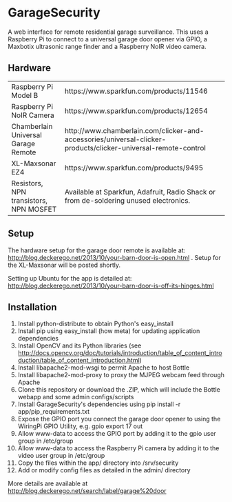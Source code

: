 GarageSecurity
==============

A web interface for remote residential garage surveillance. This uses a Raspberry Pi to connect to a universal garage door opener via GPIO, a Maxbotix ultrasonic range finder and a Raspberry NoIR video camera. 

Hardware
--------

<table>
  <tr>
    <td>Raspberry Pi Model B</td>
    <td>https://www.sparkfun.com/products/11546</td>
  </tr>
  <tr>
    <td>Raspberry Pi NoIR Camera</td>
    <td>https://www.sparkfun.com/products/12654</td>
  </tr>
  <tr>
    <td>Chamberlain Universal Garage Remote</td>
    <td>http://www.chamberlain.com/clicker-and-accessories/universal-clicker-products/clicker-universal-remote-control</td>
  </tr>
  <tr>
    <td>XL-Maxsonar EZ4</td>
    <td>https://www.sparkfun.com/products/9495</td>
  </tr>
  <tr>
    <td>Resistors, NPN transistors, NPN MOSFET</td>
    <td>Available at Sparkfun, Adafruit, Radio Shack or from de-soldering unused electronics.</td>
  </tr>
</table>

Setup
-----

The hardware setup for the garage door remote is available at: http://blog.deckerego.net/2013/10/your-barn-door-is-open.html . Setup for the XL-Maxsonar will be posted shortly.

Setting up Ubuntu for the app is detailed at: http://blog.deckerego.net/2013/10/your-barn-door-is-off-its-hinges.html


Installation
------------

1. Install python-distribute to obtain Python's easy_install
2. Install pip using easy_install (how meta) for updating application dependencies
3. Install OpenCV and its Python libraries (see http://docs.opencv.org/doc/tutorials/introduction/table_of_content_introduction/table_of_content_introduction.html)
4. Install libapache2-mod-wsgi to permit Apache to host Bottle
5. Install libapache2-mod-proxy to proxy the MJPEG webcam feed through Apache
6. Clone this repository or download the .ZIP, which will include the Bottle webapp and some admin configs/scripts
7. Install GarageSecurity's dependencies using pip install -r app/pip_requirements.txt
8. Expose the GPIO port you connect the garage door opener to using the WiringPi GPIO Utility, e.g. gpio export 17 out
9. Allow www-data to access the GPIO port by adding it to the gpio user group in /etc/group
9. Allow www-data to access the Raspberry Pi camera by adding it to the video user group in /etc/group
10. Copy the files within the app/ directory into /srv/security
11. Add or modify config files as detailed in the admin/ directory

More details are available at http://blog.deckerego.net/search/label/garage%20door